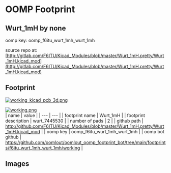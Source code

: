 # OOMP Footprint  
## Wurt_1mH  by none  
  
oomp key: oomp_f6itu_wurt_1mh_wurt_1mh  
  
source repo at: [http://gitlab.com/F6ITU/Kicad_Modules/blob/master/Wurt_1mH.pretty/Wurt_1mH.kicad_mod](http://gitlab.com/F6ITU/Kicad_Modules/blob/master/Wurt_1mH.pretty/Wurt_1mH.kicad_mod)  
## Footprint  
  
[![working_kicad_pcb_3d.png](working_kicad_pcb_3d_600.png)](working_kicad_pcb_3d.png)  
  
[![working.png](working_600.png)](working.png)  
| name | value | 
| --- | --- | 
| footprint name | Wurt_1mH | 
| footprint description | wurt_7445530 | 
| number of pads | 2 | 
| github path | http://github.com/F6ITU/Kicad_Modules/blob/master/Wurt_1mH.pretty/Wurt_1mH.kicad_mod | 
| oomp key | oomp_f6itu_wurt_1mh_wurt_1mh | 
| oomp bot github | https://github.com/oomlout/oomlout_oomp_footprint_bot/tree/main/footprints/f6itu_wurt_1mh_wurt_1mh/working | 
## Images  
